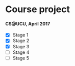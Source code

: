 # Course project
#### CS@UCU, April 2017
- [x] Stage 1
- [x] Stage 2
- [x] Stage 3
- [ ] Stage 4
- [ ] Stage 5
